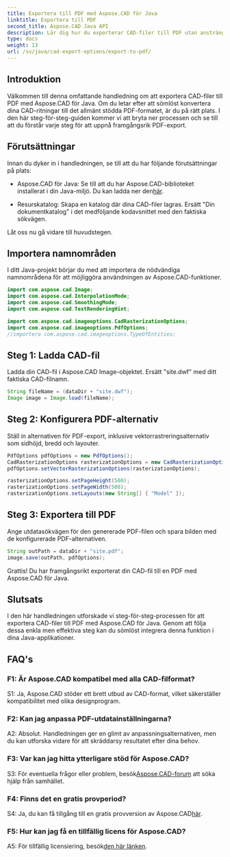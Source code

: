 ```yaml
---
title: Exportera till PDF med Aspose.CAD för Java
linktitle: Exportera till PDF
second_title: Aspose.CAD Java API
description: Lär dig hur du exporterar CAD-filer till PDF utan ansträngning med Aspose.CAD för Java. Följ vår steg-för-steg-guide för sömlös integration.
type: docs
weight: 13
url: /sv/java/cad-export-options/export-to-pdf/
---
```

## Introduktion

Välkommen till denna omfattande handledning om att exportera CAD-filer till PDF med Aspose.CAD för Java. Om du letar efter att sömlöst konvertera dina CAD-ritningar till det allmänt stödda PDF-formatet, är du på rätt plats. I den här steg-för-steg-guiden kommer vi att bryta ner processen och se till att du förstår varje steg för att uppnå framgångsrik PDF-export.

## Förutsättningar

Innan du dyker in i handledningen, se till att du har följande förutsättningar på plats:

-  Aspose.CAD för Java: Se till att du har Aspose.CAD-biblioteket installerat i din Java-miljö. Du kan ladda ner den[här](https://releases.aspose.com/cad/java/).

- Resurskatalog: Skapa en katalog där dina CAD-filer lagras. Ersätt "Din dokumentkatalog" i det medföljande kodavsnittet med den faktiska sökvägen.

Låt oss nu gå vidare till huvudstegen.

## Importera namnområden

I ditt Java-projekt börjar du med att importera de nödvändiga namnområdena för att möjliggöra användningen av Aspose.CAD-funktioner.

```java
import com.aspose.cad.Image;
import com.aspose.cad.InterpolationMode;
import com.aspose.cad.SmoothingMode;
import com.aspose.cad.TextRenderingHint;

import com.aspose.cad.imageoptions.CadRasterizationOptions;
import com.aspose.cad.imageoptions.PdfOptions;
//importera com.aspose.cad.imageoptions.TypeOfEntities;
```

## Steg 1: Ladda CAD-fil

Ladda din CAD-fil i Aspose.CAD Image-objektet. Ersätt "site.dwf" med ditt faktiska CAD-filnamn.

```java
String fileName = (dataDir + "site.dwf");
Image image = Image.load(fileName);
```

## Steg 2: Konfigurera PDF-alternativ

Ställ in alternativen för PDF-export, inklusive vektorrastreringsalternativ som sidhöjd, bredd och layouter.

```java
PdfOptions pdfOptions = new PdfOptions();
CadRasterizationOptions rasterizationOptions = new CadRasterizationOptions();
pdfOptions.setVectorRasterizationOptions(rasterizationOptions);

rasterizationOptions.setPageHeight(500);
rasterizationOptions.setPageWidth(500);
rasterizationOptions.setLayouts(new String[] { "Model" });
```

## Steg 3: Exportera till PDF

Ange utdatasökvägen för den genererade PDF-filen och spara bilden med de konfigurerade PDF-alternativen.

```java
String outPath = dataDir + "site.pdf";
image.save(outPath, pdfOptions);
```

Grattis! Du har framgångsrikt exporterat din CAD-fil till en PDF med Aspose.CAD för Java.

## Slutsats

I den här handledningen utforskade vi steg-för-steg-processen för att exportera CAD-filer till PDF med Aspose.CAD för Java. Genom att följa dessa enkla men effektiva steg kan du sömlöst integrera denna funktion i dina Java-applikationer.

## FAQ's

### F1: Är Aspose.CAD kompatibel med alla CAD-filformat?

S1: Ja, Aspose.CAD stöder ett brett utbud av CAD-format, vilket säkerställer kompatibilitet med olika designprogram.

### F2: Kan jag anpassa PDF-utdatainställningarna?

A2: Absolut. Handledningen ger en glimt av anpassningsalternativen, men du kan utforska vidare för att skräddarsy resultatet efter dina behov.

### F3: Var kan jag hitta ytterligare stöd för Aspose.CAD?

 S3: För eventuella frågor eller problem, besök[Aspose.CAD-forum](https://forum.aspose.com/c/cad/19) att söka hjälp från samhället.

### F4: Finns det en gratis provperiod?

 S4: Ja, du kan få tillgång till en gratis provversion av Aspose.CAD[här](https://releases.aspose.com/).

### F5: Hur kan jag få en tillfällig licens för Aspose.CAD?

 A5: För tillfällig licensiering, besök[den här länken](https://purchase.aspose.com/temporary-license/).